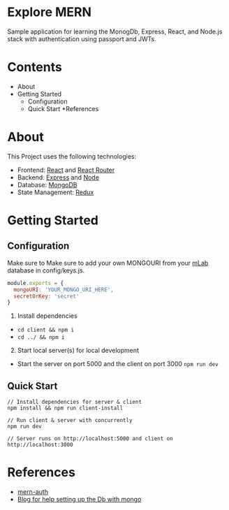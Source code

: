 # Explore MERN
Sample application for learning the MonogDb, Express, React, and Node.js stack with authentication using passport and JWTs.
# Contents
* About
* Getting Started
	* Configuration
	* Quick Start
*References
# About
This Project uses the following technologies:
* Frontend: [React](https://reactjs.org/) and [React Router](https://reactrouter.com/)
* Backend: [Express](https://expressjs.com/) and [Node](https://nodejs.org/en/)
* Database: [MongoDB](https://www.mongodb.com)
* State Management: [Redux](https://redux.js.org/)
# Getting Started
## Configuration
Make sure to Make sure to add your own MONGOURI from your [mLab](https://mlab.com/) database in config/keys.js.
```javascript
module.exports = {
  mongoURI: 'YOUR_MONGO_URI_HERE',
  secretOrKey: 'secret'
}
```
1. Install dependencies
* ```cd client && npm i```
* ```cd ../ && npm i```
2. Start local server(s) for local development
* Start the server on port 5000 and the client on port 3000 ```npm run dev```
## Quick Start
```
// Install dependencies for server & client
npm install && npm run client-install

// Run client & server with concurrently
npm run dev

// Server runs on http://localhost:5000 and client on http://localhost:3000
```
# References
* [mern-auth](https://github.com/rishipr/mern-auth/)
* [Blog for help setting up the Db with mongo](https://blog.bitsrc.io/build-a-login-auth-app-with-mern-stack-part-1-c405048e3669)